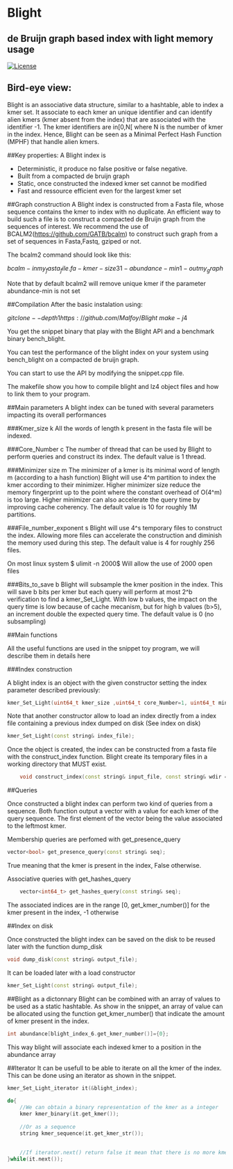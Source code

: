 # Blight

## de Bruijn graph based index with light memory usage

[![License](http://img.shields.io/:license-affero-blue.svg)](http://www.gnu.org/licenses/agpl-3.0.en.html)


## Bird-eye view:
Blight is an associative data structure, similar to a hashtable, able to index a kmer set.
It associate to each kmer an unique identifier and can identify alien kmers (kmer absent from the index) that are associated with the identifier -1.
The kmer identifiers are in\[0,N\[ where N is the number of kmer in the index.
Hence, Blight can be seen as a Minimal Perfect Hash Function (MPHF) that handle alien kmers.


##Key properties:
A Blight index is
- Deterministic, it produce no false positive or false negative.
- Built from a compacted de bruijn graph
- Static, once constructed the indexed kmer set cannot be modified
- Fast and ressource efficient even for the largest kmer set


##Graph construction
A Blight index is constructed from a Fasta file, whose sequence contains the kmer to index with no duplicate.
An efficient way to build such a file is to construct a compacted de Bruijn graph from the sequences of interest.
We recommend the use of BCALM2(https://github.com/GATB/bcalm) to construct such graph from a set of sequences in Fasta,Fastq, gziped or not.

The bcalm2 command should look like this:

$bcalm -in my_fasta_file.fa -kmer-size 31 -abundance-min 1 -out my_graph$

Note that by default bcalm2 will remove unique kmer if the parameter abundance-min is not set

##Compilation
After the basic instalation using:

$git clone --depth 1  https://github.com/Malfoy/Blight$
$make -j 4$

You get the snippet binary that play with the Blight API and a benchmark binary bench_blight.

You can test the performance of the blight index on your system using bench_blight on a compacted de bruijn graph.

You can start to use the API by modifying the snippet.cpp file.

The makefile show you how to compile blight and lz4 object files and how to link them to your program.


##Main parameters
A blight index can be tuned with several parameters impacting its overall performances

###Kmer_size k
All the words of length k present in the fasta file will be indexed.

###Core_Number c
The number of thread that can be used by Blight to perform queries and construct its index.
The default value is 1 thread.

###Minimizer size m
The minimizer of a kmer is its minimal word of length m  (according to a hash function)
Blight will use 4^m partition to index the kmer according to their minimizer.
Higher minimizer size reduce the memory fingerprint up to the point where the constant overhead of O(4^m) is too large.
Higher minimizer can also accelerate the query time by improving cache coherency.
The default value is 10 for roughly 1M partitions.

###File_number_exponent s
Blight will use 4^s temporary files to construct the index.
Allowing more files can accelerate the construction and diminish the  memory used during this step.
The default value is 4 for roughly 256 files.

On most linux system
$ ulimit -n 2000$
Will allow the use of 2000 open files
 
###Bits_to_save b
Blight will subsample the kmer position in the index.
This will save b bits per kmer but each query will perform at most 2^b verification to find a kmer_Set_Light.
With low b values, the impact on the query time is low because of cache mecanism, but for high b values (b>5), an increment double the expected query time.
The default value is 0 (no subsampling)



##Main functions

All the useful functions are used in the snippet toy program, we will describe them in details here

###Index construction

A blight index is an object with the given constructor setting the index parameter described previously:
```cpp
kmer_Set_Light(uint64_t kmer_size ,uint64_t core_Number=1, uint64_t minimizer_size=10, uint64_t file_number_exponent=4,  uint64_t bits_to_save=0);
```

Note that another constructor allow to load an index directly from a index file containing a previous index dumped on disk (See index on disk)

```cpp
kmer_Set_Light(const string& index_file);
```


Once the object is created, the index can be constructed from a fasta file with the construct_index function.
Blight create its temporary files in a working directory that MUST exist.

```cpp
	void construct_index(const string& input_file, const string& wdir = "");
```


##Queries

Once constructed a blight index can perform two kind of queries from a sequence.
Both function output a vector with a value for each kmer of the query sequence.
The first element of the vector being the value associated to the leftmost kmer.

Membership queries are perfomed with get_presence_query
```cpp
vector<bool> get_presence_query(const string& seq);
```
True meaning that the kmer is present in the index, False otherwise.

Associative queries with get_hashes_query
```cpp
	vector<int64_t> get_hashes_query(const string& seq);
```
The associated indices are in the range \[0, get_kmer_number()\] for the kmer present in the index, -1 otherwise



##Index on disk

Once constructed the blight index can be saved on the disk to be reused later with the function dump_disk 

```cpp
void dump_disk(const string& output_file);
```

It can be loaded later with a load constructor
```cpp
kmer_Set_Light(const string& output_file);
```

##Blight as a dictonnary
Blight can be combined with an array of values to be used as a static hashtable.
As show in the snippet, an array of value can be allocated using the function get_kmer_number() that indicate the amount of kmer present in the index.
```cpp
int abundance[blight_index_6.get_kmer_number()]={0};
```
This way blight will associate each indexed kmer to a position in the abundance array


##Iterator
It can be usefull to be able to iterate on all the kmer of the index.
This can be done using an iterator as shown in the snippet.

```cpp
kmer_Set_Light_iterator it(&blight_index);
	
do{
	//We can obtain a binary representation of the kmer as a integer
	kmer kmer_binary(it.get_kmer());
	
	//Or as a sequence
	string kmer_sequence(it.get_kmer_str());
	
	
	//If iterator.next() return false it mean that there is no more kmer in the index
}while(it.next());

```











